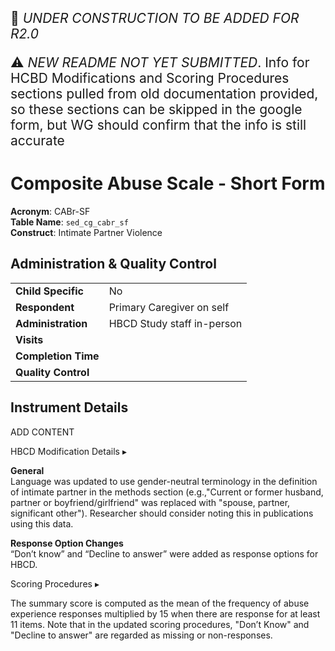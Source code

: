<p style="font-size: 1.5em;">🚧 <i>UNDER CONSTRUCTION TO BE ADDED FOR R2.0</i></p>
<p style="font-size: 1.5em;">⚠️ <i>NEW README NOT YET SUBMITTED</i>. Info for HCBD Modifications and Scoring Procedures sections pulled from old documentation provided, so these sections can be skipped in the google form, but WG should confirm that the info is still accurate</p>

# Composite Abuse Scale - Short Form
              
**Acronym**: CABr-SF                         
**Table Name**: `sed_cg_cabr_sf`              
**Construct**: Intimate Partner Violence

## Administration & Quality Control

<table class="table-no-vertical-lines" style="width: 100%; border-collapse: collapse; table-layout: fixed;">
<tbody>
<tr><td><b>Child Specific</b></td>
<td>No</td></tr>
<tr><td><b>Respondent</b></td>
<td>Primary Caregiver on self</td></tr>
<tr><td><b>Administration</b></td>
<td style="word-wrap: break-word; white-space: normal;">HBCD Study staff in-person</td></tr>
<tr><td><b>Visits</b></td>
<td></td></tr>
<tr><td><b>Completion Time</b></td>
<td></td></tr>
<tr><td><b>Quality Control</b></td>
<td style="word-wrap: break-word; white-space: normal;"></td></tr>
</tbody>
</table>

## Instrument Details

ADD CONTENT 

<div id="hbcd-mod" class="table-banner" onclick="toggleCollapse(this)">
<span class="emoji"><i class="fa fa-gear"></i></span>
<span class="text-with-link">
  <span class="text">HBCD Modification Details</i></span>
  <a class="anchor-link" href="#hbcd-mod" title="Copy link">
  <i class="fa-solid fa-link"></i>
  </a>
  </span>
  <span class="arrow">▸</span>
</div>
<div class="table-collapsible-content">
<p><b>General</b><br>
Language was updated to use gender-neutral terminology in the definition of intimate partner in the methods section (e.g.,"Current or former husband, partner or boyfriend/girlfriend" was replaced with "spouse, partner, significant other"). Researcher should consider noting this in publications using this data.</p>
<p><b>Response Option Changes</b><br>
“Don’t know” and “Decline to answer” were added as response options for HBCD.</p>
</div>

<div id="scoring" class="table-banner" onclick="toggleCollapse(this)">
  <span class="emoji"><i class="fa fa-calculator"></i></span>
  <span class="text-with-link">
  <span class="text">Scoring Procedures</span>
  <a class="anchor-link" href="#scoring" title="Copy link">
  <i class="fa-solid fa-link"></i>
  </a>
  </span>
  <span class="arrow">▸</span>
</div>
<div class="collapsible-content">
<p>The summary score is computed as the mean of the frequency of abuse experience responses multiplied by 15 when there are response for at least 11 items. Note that in the updated scoring procedures, "Don’t Know" and "Decline to answer" are regarded as missing or non-responses.</p>
</div>
<br>